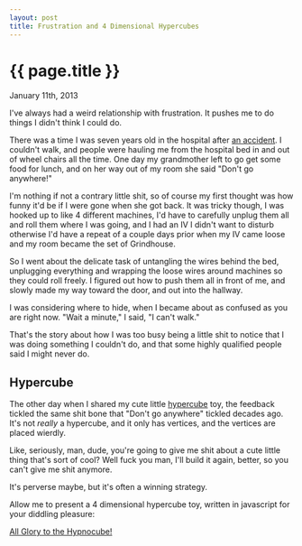 ```yaml
---
layout: post
title: Frustration and 4 Dimensional Hypercubes
---
```


{{ page.title }}
================

<p class="meta">January 11th, 2013</p>

I've always had a weird relationship with frustration. It pushes me to do things I didn't think I could do.

There was a time I was seven years old in the hospital after
[an accident](http://www.petermichaud.com/essays/is-your-face-real/). I couldn't walk, and people were hauling me
from the hospital bed in and out of wheel chairs all the time. One day my grandmother left to go get some food for
lunch, and on her way out of my room she said "Don't go anywhere!"

I'm nothing if not a contrary little shit, so of course my first thought was how funny it'd be if I were gone when she
got back. It was tricky though, I was hooked up to like 4 different machines, I'd have to carefully unplug them all and
roll them where I was going, and I had an IV I didn't want to disturb otherwise I'd have a repeat of a couple days prior
when my IV came loose and my room became the set of Grindhouse.

So I went about the delicate task of untangling the wires behind the bed, unplugging everything and wrapping the loose
wires around machines so they could roll freely. I figured out how to push them all in front of me, and slowly made my
way toward the door, and out into the hallway.

I was considering where to hide, when I became about as confused as you are right now. "Wait a minute," I said, "I can't
walk."

That's the story about how I was too busy being a little shit to notice that I was doing something I couldn't do, and
that some highly qualified people said I might never do.

## Hypercube

The other day when I shared my cute little [hypercube](https://github.com/PeteMichaud/hypercube/) toy, the feedback
tickled the same shit bone that "Don't go anywhere" tickled decades ago. It's not *really* a hypercube, and it only has
vertices, and the vertices are placed wierdly.

Like, seriously, man, dude, you're going to give me shit about a cute little thing that's sort of cool? Well fuck you
man, I'll build it again, better, so you can't give me shit anymore.

It's perverse maybe, but it's often a winning strategy.

Allow me to present a 4 dimensional hypercube toy, written in javascript for your diddling pleasure:

[All Glory to the Hypnocube!](http://petemichaud.github.com/4dhypercube)
